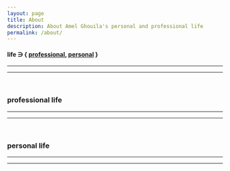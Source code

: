 ```yaml
---
layout: page
title: About
description: About Amel Ghouila's personal and professional life
permalink: /about/
---
```


#### life &ni; { [professional](/about#professional-life), [personal](/about#personal-life) }

***
***
<br>

### professional life



***
***
<br>

### personal life


***
***
